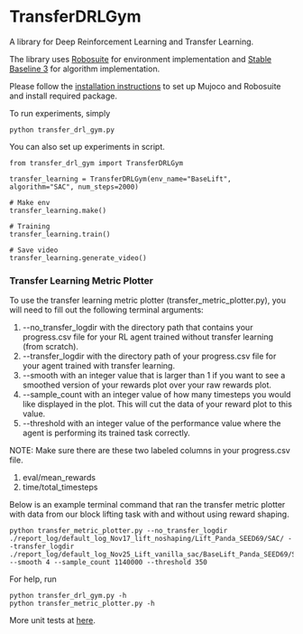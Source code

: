 # TransferDRLGym

A library for Deep Reinforcement Learning and Transfer Learning.

The library uses [Robosuite](https://robosuite.ai/) for environment implementation and [Stable Baseline 3](https://stable-baselines3.readthedocs.io/en/master/) for algorithm implementation.

Please follow the [installation instructions](install_instructions/) to set up Mujoco and Robosuite and install required package.

To run experiments, simply
 
```
python transfer_drl_gym.py
```

You can also set up experiments in script.

```
from transfer_drl_gym import TransferDRLGym

transfer_learning = TransferDRLGym(env_name="BaseLift", algorithm="SAC", num_steps=2000)

# Make env
transfer_learning.make()

# Training
transfer_learning.train()

# Save video
transfer_learning.generate_video()
```

### Transfer Learning Metric Plotter

To use the transfer learning metric plotter (transfer_metric_plotter.py), you will need to fill out the following terminal
arguments:
1. --no_transfer_logdir with the directory path that contains your progress.csv file 
for your RL agent trained without transfer learning (from scratch). 
2. --transfer_logdir with the directory path of your progress.csv file for your agent 
trained with transfer learning.
3. --smooth with an integer value that is larger than 1 if you want to see a smoothed version of your rewards plot over your raw 
rewards plot.
4. --sample_count with an integer value of how many timesteps you would like displayed in the plot. This will cut the data of
your reward plot to this value.
5. --threshold with an integer value of the performance value where the agent is performing its trained task correctly.

NOTE: Make sure there are these two labeled columns in your progress.csv file. 
1. eval/mean_rewards
2. time/total_timesteps

Below is an example terminal command that ran the transfer metric plotter with data from our block lifting task with 
and without using reward shaping.

```
python transfer_metric_plotter.py --no_transfer_logdir ./report_log/default_log_Nov17_lift_noshaping/Lift_Panda_SEED69/SAC/ --transfer_logdir ./report_log/default_log_Nov25_Lift_vanilla_sac/BaseLift_Panda_SEED69/SAC/ --smooth 4 --sample_count 1140000 --threshold 350
```

For help, run
```
python transfer_drl_gym.py -h
python transfer_metric_plotter.py -h
```

More unit tests at [here](tests/).
